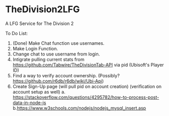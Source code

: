 # TheDivision2LFG
A LFG Service for The Division 2

To Do List:
1. (Done) Make Chat function use usernames.
2. Make Login Function.
3. Change chat to use username from login.
4. Intigrate pulling current stats from https://github.com/Tabwire/TheDivisionTab-API via pid (Ubisoft's Player ID)
5. Find a way to verify account ownership. (Possibly? https://github.com/r6db/r6db/wiki/Ubi-Api)
6. Create Sign-Up page (will pull pid on account creation) (verification on account setup as well)
    a. https://stackoverflow.com/questions/4295782/how-to-process-post-data-in-node-js
    b.https://www.w3schools.com/nodejs/nodejs_mysql_insert.asp